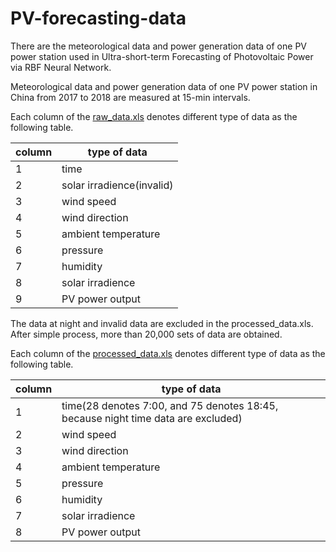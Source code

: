 # PV-forecasting-data

There are the meteorological data and power generation data of one PV power station used in Ultra-short-term Forecasting of Photovoltaic Power via RBF Neural Network. 

Meteorological data and power generation data of one PV power station in China from 2017 to 2018 are measured at 15-min intervals. 

Each column of the [raw_data.xls](https://github.com/AceBBang/PV-forecasting-data/blob/master/raw_data.xls) denotes different type of data as the following table.

| column | type of data |
|--|--|
| 1 | time |
| 2 | solar irradience(invalid) |
| 3 | wind speed |
| 4 | wind direction |
| 5 | ambient temperature |
| 6 | pressure |
| 7 | humidity |
| 8 | solar irradience |
| 9 | PV power output |

The data at night and invalid data are excluded in the processed_data.xls. After simple process, more than 20,000 sets of data are obtained.

Each column of the [processed_data.xls](https://github.com/AceBBang/PV-forecasting-data/blob/master/processed_data.xls) denotes different type of data as the following table.

| column | type of data |
|--|--|
| 1 | time(28 denotes 7:00, and 75 denotes 18:45, because night time data are excluded) |
| 2 | wind speed |
| 3 | wind direction |
| 4 | ambient temperature |
| 5 | pressure |
| 6 | humidity |
| 7 | solar irradience |
| 8 | PV power output |
